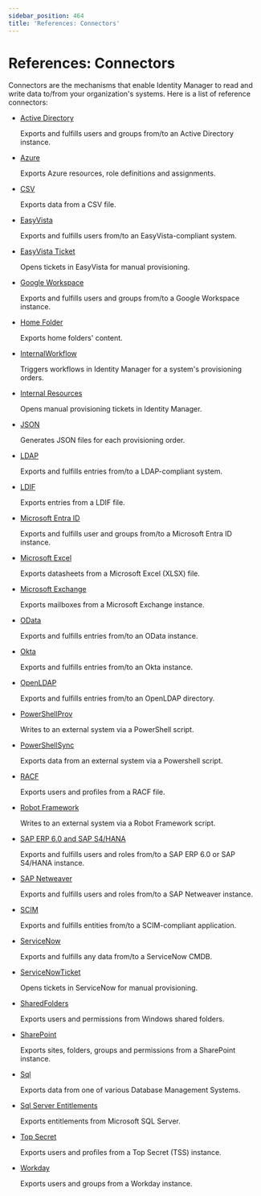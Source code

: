 ```yaml
---
sidebar_position: 464
title: 'References: Connectors'
---
```


# References: Connectors

Connectors are the mechanisms that enable Identity Manager to read and write data to/from your organization's systems. Here is a list of reference connectors:

* [Active Directory](activedirectory/index "Active Directory")

  Exports and fulfills users and groups from/to an Active Directory instance.
* [Azure](azure/index "Azure")

  Exports Azure resources, role definitions and assignments.
* [CSV](csv/index "CSV")

  Exports data from a CSV file.
* [EasyVista](easyvista/index "EasyVista")

  Exports and fulfills users from/to an EasyVista-compliant system.
* [EasyVista Ticket](easyvistaticket/index "EasyVista Ticket")

  Opens tickets in EasyVista for manual provisioning.
* [Google Workspace](googleworkspace/index "Google Workspace")

  Exports and fulfills users and groups from/to a Google Workspace instance.
* [Home Folder](homefolder/index "Home Folder")

  Exports home folders' content.
* [InternalWorkflow](internalworkflow/index "InternalWorkflow")

  Triggers workflows in Identity Manager for a system's provisioning orders.
* [Internal Resources](internalresources/index "InternalResources")

  Opens manual provisioning tickets in Identity Manager.
* [JSON](json/index "JSON")

  Generates JSON files for each provisioning order.
* [LDAP](ldap/index "LDAP")

  Exports and fulfills entries from/to a LDAP-compliant system.
* [LDIF](ldif/index "LDIF")

  Exports entries from a LDIF file.
* [Microsoft Entra ID](microsoftentraID/index "Microsoft Entra ID")

  Exports and fulfills user and groups from/to a Microsoft Entra ID instance.
* [Microsoft Excel](excel/index "Microsoft Excel")

  Exports datasheets from a Microsoft Excel (XLSX) file.
* [Microsoft Exchange](microsoftexchange/index "Microsoft Exchange")

  Exports mailboxes from a Microsoft Exchange instance.
* [OData](odata/index "OData")

  Exports and fulfills entries from/to an OData instance.
* [Okta](okta/index)

  Exports and fulfills entries from/to an Okta instance.
* [OpenLDAP](openldap/index "OpenLDAP")

  Exports and fulfills entries from/to an OpenLDAP directory.
* [PowerShellProv](powershellprov/index "PowerShellProv")

  Writes to an external system via a PowerShell script.
* [PowerShellSync](powershellsync/index "PowerShellSync")

  Exports data from an external system via a Powershell script.
* [RACF](racf/index)

  Exports users and profiles from a RACF file.
* [Robot Framework](robotframework/index "Robot Framework")

  Writes to an external system via a Robot Framework script.
* [SAP ERP 6.0 and SAP S4/HANA](saperp6/index "SAP ERP 6.0 and SAP S4/HANA")

  Exports and fulfills users and roles from/to a SAP ERP 6.0 or SAP S4/HANA instance.
* [SAP Netweaver](sapnetweaver/index "SAP Netweaver")

  Exports and fulfills users and roles from/to a SAP Netweaver instance.
* [SCIM](scim/index "SCIM")

  Exports and fulfills entities from/to a SCIM-compliant application.
* [ServiceNow](servicenowentitymanagement/index "ServiceNow")

  Exports and fulfills any data from/to a ServiceNow CMDB.
* [ServiceNowTicket](servicenowticket/index "ServiceNowTicket")

  Opens tickets in ServiceNow for manual provisioning.
* [SharedFolders](sharedfolder/index "SharedFolders")

  Exports users and permissions from Windows shared folders.
* [SharePoint](sharepoint/index "SharePoint")

  Exports sites, folders, groups and permissions from a SharePoint instance.
* [Sql](sql/index "Sql")

  Exports data from one of various Database Management Systems.
* [Sql Server Entitlements](sqlserverentitlements/index "Sql Server Entitlements")

  Exports entitlements from Microsoft SQL Server.
* [Top Secret](topsecret/index "Top Secret")

  Exports users and profiles from a Top Secret (TSS) instance.
* [Workday](workday/index "Workday")

  Exports users and groups from a Workday instance.